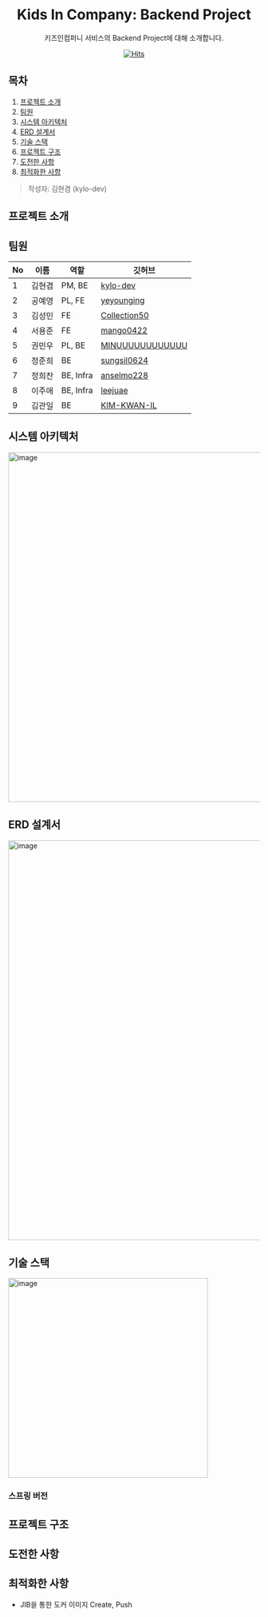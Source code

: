 <div align="center">

# Kids In Company: Backend Project

키즈인컴퍼니 서비스의 Backend Project에 대해 소개합니다.

[![Hits](https://hits.seeyoufarm.com/api/count/incr/badge.svg?url=https%3A%2F%2Fgithub.com%2FCLOVIDER%2Fkic-backend&count_bg=%23E7E413&title_bg=%231F36A4&icon=&icon_color=%23E7E7E7&title=hits&edge_flat=false)](https://hits.seeyoufarm.com)

</div>


## 목차

1. [프로젝트 소개](#프로젝트-소개)
2. [팀원](#팀원)
3. [시스템 아키텍처](#시스템-아키텍처)
4. [ERD 설계서](#ERD-설계서)
5. [기술 스택](#기술-스택)
6. [프로젝트 구조](#프로젝트-구조)
7. [도전한 사항](#도전한-사항)
8. [최적화한 사항](#최적화한-사항)

> 작성자: 김현겸 (kylo-dev)

## 프로젝트 소개

## 팀원

|No|이름|역할|깃허브|
|------|---|---|---|
|1|김현겸|PM, BE|[kylo-dev](https://github.com/kylo-dev)|
|2|공예영|PL, FE|[yeyounging](https://github.com/yeyounging)|
|3|김성민|FE|[Collection50](https://github.com/Collection50)|
|4|서용준|FE|[mango0422](https://github.com/mango0422)|
|5|권민우|PL, BE|[MINUUUUUUUUUUUU](https://github.com/MINUUUUUUUUUUUU)|
|6|정준희|BE|[sungsil0624](https://github.com/sungsil0624)|
|7|정희찬|BE, Infra|[anselmo228](https://github.com/anselmo228)|
|8|이주애|BE, Infra|[leejuae](https://github.com/leejuae)|
|9|김관일|BE|[KIM-KWAN-IL](https://github.com/KIM-KWAN-IL)|

## 시스템 아키텍처

<img width="700" alt="image" src="https://github.com/user-attachments/assets/15fbc63e-48f6-4978-8d5d-95dc66611328">

## ERD 설계서

<img width="800" alt="image" src="https://github.com/user-attachments/assets/75a9bdec-b589-4fce-ab31-f1b821152aca">

## 기술 스택

<img width="400" alt="image" src="https://github.com/user-attachments/assets/13b4f414-b220-462e-942b-d499c0b4dae0">

### 스프링 버전

## 프로젝트 구조

## 도전한 사항

## 최적화한 사항

* JIB을 통한 도커 이미지 Create, Push
